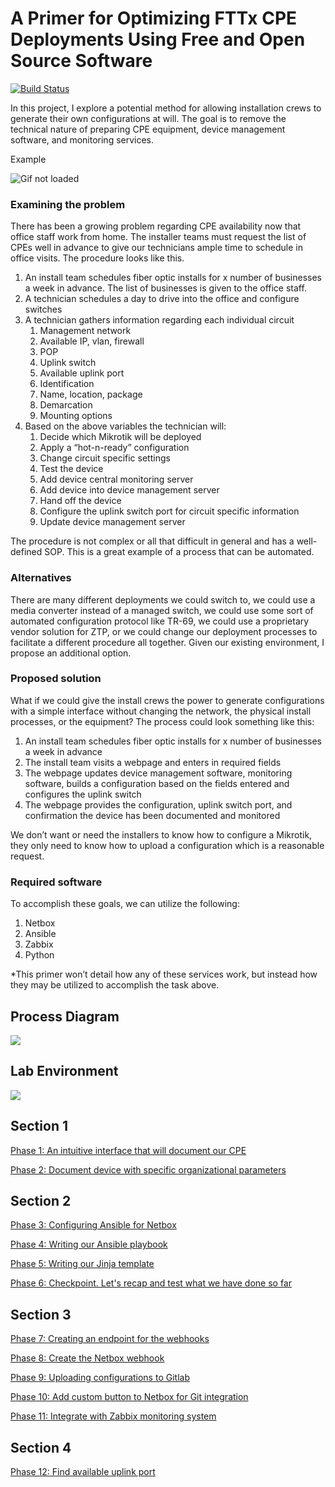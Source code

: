

# A Primer for Optimizing FTTx CPE Deployments Using Free and Open Source Software
[![Build Status](https://travis-ci.com/MajesticFalcon/Optimizing-CPE-Deployments.svg?branch=master)](https://travis-ci.com/MajesticFalcon/Optimizing-CPE-Deployments)

In this project, I explore a potential method for allowing installation crews to generate their own configurations at will. The goal is to remove the technical nature of preparing CPE equipment, device management software, and monitoring services. 

Example

![Gif not loaded](https://github.com/MajesticFalcon/Optimizing-CPE-Deployments/blob/master/img/uZOTE9SgD2.gif)


### Examining the problem
There has been a growing problem regarding CPE availability now that office staff work from home. The installer teams must request the list of CPEs well in advance to give our technicians ample time to schedule in office visits. The procedure looks like this.

1.	An install team schedules fiber optic installs for x number of businesses a week in advance. The list of businesses is given to the office staff.
2.	A technician schedules a day to drive into the office and configure switches
3.	A technician gathers information regarding each individual circuit
    1.	Management network
    2.	Available IP, vlan, firewall
    3.	POP
    4.	Uplink switch
    5.	Available uplink port
    6.	Identification
    7.	Name, location, package
    8.	Demarcation
    9.	Mounting options
4.	Based on the above variables the technician will:
    1.	Decide which Mikrotik will be deployed
    2.	Apply a “hot-n-ready” configuration
    3.	Change circuit specific settings
    4.	Test the device
    5.	Add device central monitoring server
    6.	Add device into device management server
    7.	Hand off the device 
    8.	Configure the uplink switch port for circuit specific information
    9.	Update device management server

The procedure is not complex or all that difficult in general and has a well-defined SOP. This is a great example of a process that can be automated. 

### Alternatives

There are many different deployments we could switch to, we could use a media converter instead of a managed switch, we could use some sort of automated configuration protocol like TR-69, we could use a proprietary vendor solution for ZTP, or we could change our deployment processes to facilitate a different procedure all together. Given our existing environment, I propose an additional option.

### Proposed solution

What if we could give the install crews the power to generate configurations with a simple interface without changing the network, the physical install processes, or the equipment? The process could look something like this:

1.	An install team schedules fiber optic installs for x number of businesses a week in advance
2.	The install team visits a webpage and enters in required fields
3.	The webpage updates device management software, monitoring software, builds a configuration based on the fields entered and configures the uplink switch
4.	The webpage provides the configuration, uplink switch port, and confirmation the device has been documented and monitored

We don’t want or need the installers to know how to configure a Mikrotik, they only need to know how to upload a configuration which is a reasonable request.

### Required software

To accomplish these goals, we can utilize the following:
1.	Netbox
2.	Ansible
3.	Zabbix
4.	Python

*This primer won’t detail how any of these services work, but instead how they may be utilized to accomplish the task above.

## Process Diagram
<img src="https://lucid.app/publicSegments/view/316bcf5b-ed2d-45e5-a6ef-750f272bf96d/image.png"/>

## Lab Environment
<img src="https://lucid.app/publicSegments/view/775c2ffd-36d1-4428-bca8-ab1c9489581b/image.png"/>

## Section 1
[Phase 1: An intuitive interface that will document our CPE](https://github.com/MajesticFalcon/Optimizing-CPE-Deployments/blob/master/docs/Phase%201.md)

[Phase 2: Document device with specific organizational parameters ](https://github.com/MajesticFalcon/Optimizing-CPE-Deployments/blob/master/docs/Phase%202.md)

## Section 2
[Phase 3: Configuring Ansible for Netbox](https://github.com/MajesticFalcon/Optimizing-CPE-Deployments/blob/master/docs/Phase%203.md)

[Phase 4: Writing our Ansible playbook](https://github.com/MajesticFalcon/Optimizing-CPE-Deployments/blob/master/docs/Phase%204.md)

[Phase 5: Writing our Jinja template](https://github.com/MajesticFalcon/Optimizing-CPE-Deployments/blob/master/docs/Phase%205.md)

[Phase 6: Checkpoint. Let's recap and test what we have done so far](https://github.com/MajesticFalcon/Optimizing-CPE-Deployments/blob/master/docs/Phase%206.md)

## Section 3
[Phase 7: Creating an endpoint for the webhooks](https://github.com/MajesticFalcon/Optimizing-CPE-Deployments/blob/master/docs/Phase%207.md)

[Phase 8: Create the Netbox webhook](https://github.com/MajesticFalcon/Optimizing-CPE-Deployments/blob/master/docs/Phase%208.md)

[Phase 9: Uploading configurations to Gitlab](https://github.com/MajesticFalcon/Optimizing-CPE-Deployments/blob/master/docs/Phase%209.md)

[Phase 10: Add custom button to Netbox for Git integration](https://github.com/MajesticFalcon/Optimizing-CPE-Deployments/blob/master/docs/Phase%2010.md)

[Phase 11: Integrate with Zabbix monitoring system](https://github.com/MajesticFalcon/Optimizing-CPE-Deployments/blob/master/docs/Phase%2011.md)

## Section 4
[Phase 12: Find available uplink port ](https://github.com/MajesticFalcon/Optimizing-CPE-Deployments/blob/master/docs/Phase%2012.md)
